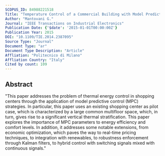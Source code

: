 ```yaml
---
SCOPUS_ID: 84988221518
Title: "Temperature Control of a Commercial Building with Model Predictive Control Techniques"
Author: "Mantovani G."
Journal: "IEEE Transactions on Industrial Electronics"
Publication Date: {'$date': '2015-01-01T00:00:00Z'}
Publication Year: 2015
DOI: "10.1109/TIE.2014.2387095"
Source Type: "Journal"
Document Type: "ar"
Document Type Description: "Article"
Affliation: "Politecnico di Milano"
Affliation Country: "Italy"
Cited by count: 109
---
```


## Abstract
"This paper addresses the problem of thermal energy control in shopping centers through the application of model predictive control (MPC) strategies. In particular, this paper uses an existing shopping center as pilot case, which is characterized by a large common multifloor space, which, in turn, gives rise to a significant vertical thermal stratification. This paper explores the importance of MPC parameters to energy efficiency and comfort levels. In addition, it addresses some notable extensions, from economic optimization, which paves the way to real-time pricing techniques, to integration with renewables, to robustness enforcement through Kalman filters, to hybrid control with switching signals mixed with continuous signals."
